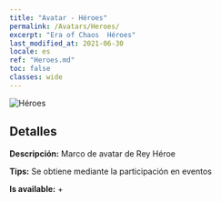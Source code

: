 ```yaml
---
title: "Avatar - Héroes"
permalink: /Avatars/Heroes/
excerpt: "Era of Chaos  Héroes"
last_modified_at: 2021-06-30
locale: es
ref: "Heroes.md"
toc: false
classes: wide
---
```

 ![Héroes](/images/a/avatarFrame_49.png)

## Detalles

 **Descripción:** Marco de avatar de Rey Héroe 

 **Tips:** Se obtiene mediante la participación en eventos 

 **Is available:**  + 

